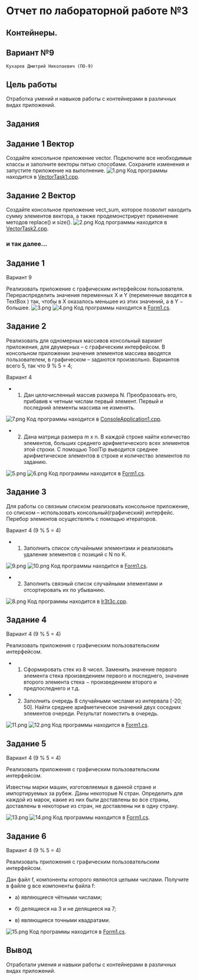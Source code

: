 
# Отчет по лабораторной работе №3

## Контейнеры.

## Вариант №9

`Кухарев Дмитрий Николаевич (ПО-9)`

## Цель работы 

Отработка умений и навыков работы с контейнерами в различных видах приложений.

## Задания 

## Задание 1 Вектор 

Создайте консольное приложение vector. Подключите все
необходимые классы и заполните векторы пятью способами. Сохраните
изменения и запустите приложение на выполнение.
![1.png](./images/1.png)
Код программы находится в [VectorTask1.cpp](./src/Task1/VectorTask1.cpp).

## Задание 2 Вектор

Создайте консольное приложение vect_sum, которое позволит
находить сумму элементов вектора, а также продемонстрирует применение
методов replace() и size().
![2.png](./images/2.png)
Код программы находится в [VectorTask2.cpp](./src/Task2/VectorTask2.cpp).

### и так далее...

## Задание 1

Вариант 9

Реализовать приложение с графическим интерфейсом пользователя. Перераспределить значения переменных X и Y (переменные
вводятся в TextBox ) так, чтобы в X оказалось меньшее из этих значений, а в Y − большее.
![3.png](./images/3.png)
![4.png](./images/4.png)
Код программы находится в [Form1.cs](./src/varTask1/Form1.cs).

## Задание 2

Реализовать для одномерных массивов консольный вариант приложения, для двумерных – с графическим интерфейсом. В консольном приложении значения
элементов массива вводятся пользователем, в графическом – задаются произвольно. 
Вариантов всего 5, так что 9 % 5 = 4;

Вариант 4
* 1. Дан целочисленный массив размера N. Преобразовать его, прибавив к
четным числам первый элемент. Первый и последний элементы массива не
изменять.

![7.png](./images/7.png)
Код программы находится в [ConsoleApplication1.cpp](./src/varTask2/Console1/ConsoleApplication1.cpp).

* 2. Дана матрица размера m x n. В каждой строке найти количество элементов, больших среднего арифметического всех элементов этой строки.
С помощью ToolTip выводится среднее арифметическое элементов в строке и количество элементов по заданию.

![5.png](./images/5.png)
![6.png](./images/6.png)
Код программы находится в [Form1.cs](./src/varTask2/GUI2/Form1.cs).

## Задание 3

Для работы со связным списком реализовать консольное приложение, со списком – использовать консольный(графический) интерфейс. Перебор элементов
осуществлять с помощью итераторов.

Вариант 4 (9 % 5 = 4)

* 1. Заполнить список случайными элементами и реализовать удаление
элементов с позиций с N по K.

![9.png](./images/9.png)
![10.png](./images/10.png)
Код программы находится в [Form1.cs](./src/Task3_1/Form1.cs).
* 2. Заполнить связный список случайными элементами и отсортировать их по
убыванию.

![8.png](./images/8.png)
Код программы находится в [lr3t3c.cpp](./src/Task3_2/lr3t3c.cpp).

## Задание 4

Вариант 4 (9 % 5 = 4)

Реализовать приложения с графическим пользовательским интерфейсом. 
* 1. Сформировать стек из 8 чисел. Заменить значение первого элемента стека
произведением первого и последнего, значение второго элемента стека −
произведением второго и предпоследнего и т.д.

* 2. Заполнить очередь 8 случайными числами из интервала \[-20; 50\]. Найти среднее арифметическое значений двух соседних элементов
очереди. Результат поместить в очередь.

![11.png](./images/11.png)
![12.png](./images/12.png)
Код программы находится в [Form1.cs](./src/Task4/Form1.cs).

## Задание 5

Вариант 4 (9 % 5 = 4)

Реализовать приложения с графическим пользовательским интерфейсом.

Известны марки машин, изготовляемых в данной стране и
импортируемых за рубеж. Даны некоторые N стран. Определить для каждой
из марок, какие из них были доставлены во все страны, доставлены в
некоторые из стран, не доставлены ни в одну страну.

![13.png](./images/13.png)
![14.png](./images/14.png)
Код программы находится в [Form1.cs](./src/Task5/Form1.cs).

## Задание 6

Вариант 4 (9 % 5 = 4)

Реализовать приложения с графическим пользовательским интерфейсом.

Дан файл f, компоненты которого являются целыми числами.
Получите в файле g все компоненты файла f: 
* а) являющиеся чётными
числами; 

* б) делящиеся на 3 и не делящиеся на 7; 

* в) являющиеся точными
квадратами.

![15.png](./images/15.png)
Код программы находится в [Form1.cs](./src/Task6/Form1.cs).

## Вывод

Отработали умения и навыки работы с контейнерами в различных видах приложений.
